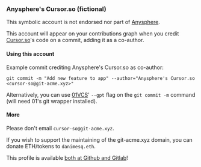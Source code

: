 ### Anysphere's Cursor.so (fictional)

This symbolic account is not endorsed nor part of [Anysphere](https://anysphere.co/).

This account will appear on your contributions graph when you credit [Cursor.so](https://www.cursor.so/)'s code on a commit, adding it as a co-author.

#### Using this account

Example commit crediting Anysphere's Cursor.so as co-author:

`git commit -m "Add new feature to app" --author="Anysphere's Cursor.so <cursor-so@git-acme.xyz>"`

Alternatively, you can use [01VCS](http://gitabc.xyz/#/01VCS/01)' `--gpt` flag on the `git commit -m` command (will need 01's git wrapper installed).

#### More

Please don't email `cursor-so@git-acme.xyz`.

If you wish to support the maintaining of the git-acme.xyz domain, you can donate ETH/tokens to `danimesq.eth`.

This profile is available [both at Github and Gitlab](http://gitabc.xyz/#/fromcursor)!
